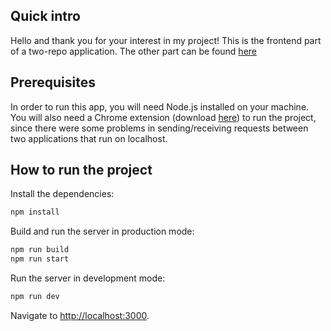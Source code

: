## Quick intro

Hello and thank you for your interest in my project! This is the frontend part of a two-repo application. The other part can be found [here](https://github.com/tudoraster/Cats_vs_dog_classifier)

## Prerequisites

In order to run this app, you will need Node.js installed on your machine.
You will also need a Chrome extension (download [here](https://chrome.google.com/webstore/detail/allow-cors-access-control/lhobafahddgcelffkeicbaginigeejlf)) to run the project, since there were some problems in sending/receiving requests between two applications that run on localhost.

## How to run the project

Install the dependencies:

```bash
npm install
```

Build and run the server in production mode:

```bash
npm run build
npm run start
```

Run the server in development mode:

```bash
npm run dev
```

Navigate to [http://localhost:3000](http://localhost:3000).
